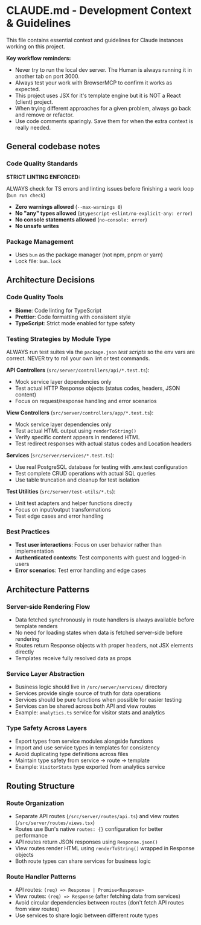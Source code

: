 # CLAUDE.md - Development Context & Guidelines

This file contains essential context and guidelines for Claude instances working on this project.

**Key workflow reminders:**

- Never try to run the local dev server. The Human is always running it in another tab on port 3000.
- Always test your work with BrowserMCP to confirm it works as expected.
- This project uses JSX for it's template engine but it is NOT a React (client) project.
- When trying different approaches for a given problem, always go back and remove or refactor.
- Use code comments sparingly. Save them for when the extra context is really needed.

## General codebase notes

### Code Quality Standards

**STRICT LINTING ENFORCED:**

ALWAYS check for TS errors and linting issues before finishing a work loop (`bun run check`)

- **Zero warnings allowed** (`--max-warnings 0`)
- **No "any" types allowed** (`@typescript-eslint/no-explicit-any: error`)
- **No console statements allowed** (`no-console: error`)
- **No unsafe writes**

### Package Management

- Uses `bun` as the package manager (not npm, pnpm or yarn)
- Lock file: `bun.lock`

## Architecture Decisions

### Code Quality Tools

- **Biome**: Code linting for TypeScript
- **Prettier**: Code formatting with consistent style
- **TypeScript**: Strict mode enabled for type safety

### Testing Strategies by Module Type

ALWAYS run test suites via the `package.json` *test scripts* so the env vars are correct.
NEVER try to roll your own lint or test commands.

**API Controllers** (`src/server/controllers/api/*.test.ts`):
- Mock service layer dependencies only
- Test actual HTTP Response objects (status codes, headers, JSON content)
- Focus on request/response handling and error scenarios

**View Controllers** (`src/server/controllers/app/*.test.ts`):
- Mock service layer dependencies only  
- Test actual HTML output using `renderToString()`
- Verify specific content appears in rendered HTML
- Test redirect responses with actual status codes and Location headers

**Services** (`src/server/services/*.test.ts`):
- Use real PostgreSQL database for testing with .env.test configuration
- Test complete CRUD operations with actual SQL queries
- Use table truncation and cleanup for test isolation

**Test Utilities** (`src/server/test-utils/*.ts`):
- Unit test adapters and helper functions directly
- Focus on input/output transformations
- Test edge cases and error handling

### Best Practices

- **Test user interactions**: Focus on user behavior rather than implementation
- **Authenticated contexts**: Test components with guest and logged-in users
- **Error scenarios**: Test error handling and edge cases

## Architecture Patterns

### Server-side Rendering Flow

- Data fetched synchronously in route handlers is always available before template renders
- No need for loading states when data is fetched server-side before rendering
- Routes return Response objects with proper headers, not JSX elements directly
- Templates receive fully resolved data as props

### Service Layer Abstraction

- Business logic should live in `/src/server/services/` directory
- Services provide single source of truth for data operations
- Services should be pure functions when possible for easier testing
- Services can be shared across both API and view routes
- Example: `analytics.ts` service for visitor stats and analytics

### Type Safety Across Layers

- Export types from service modules alongside functions
- Import and use service types in templates for consistency
- Avoid duplicating type definitions across files
- Maintain type safety from service → route → template
- Example: `VisitorStats` type exported from analytics service

## Routing Structure

### Route Organization

- Separate API routes (`/src/server/routes/api.ts`) and view routes (`/src/server/routes/views.tsx`)
- Routes use Bun's native `routes: {}` configuration for better performance
- API routes return JSON responses using `Response.json()`
- View routes render HTML using `renderToString()` wrapped in Response objects
- Both route types can share services for business logic

### Route Handler Patterns

- API routes: `(req) => Response | Promise<Response>`
- View routes: `(req) => Response` (after fetching data from services)
- Avoid circular dependencies between routes (don't fetch API routes from view routes)
- Use services to share logic between different route types
